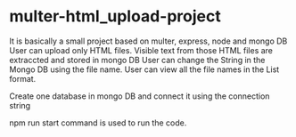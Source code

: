 # multer-html_upload-project
It is basically a small project based on multer, express, node and mongo DB
User can upload only HTML files. Visible text from those HTML files are extraccted and stored in mongo DB 
User can change the String in the Mongo DB using the file name.
User can view all the file names in the List format.

Create one database in mongo DB and connect it using the connection string

npm run start command is used to run the code.
